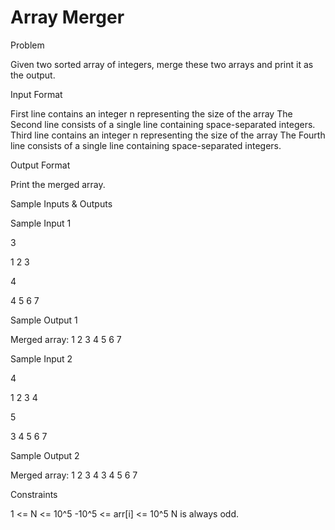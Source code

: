 # Array Merger

Problem





Given two sorted array of integers, merge these two arrays and print it as the output.





Input Format



First line contains an integer n representing the size of the array The Second line consists of a single line containing space-separated integers. Third line contains an integer n representing the size of the array The Fourth line consists of a single line containing space-separated integers.





Output Format



Print the merged array.





Sample Inputs & Outputs



Sample Input 1

3

1 2 3

4

4 5 6 7



Sample Output 1

Merged array: 1 2 3 4 5 6 7







Sample Input 2

4

1 2 3 4

5

3 4 5 6 7



Sample Output 2

Merged array: 1 2 3 4 3 4 5 6 7







Constraints



1 <= N <= 10^5 -10^5 <= arr[i] <= 10^5 N is always odd.





